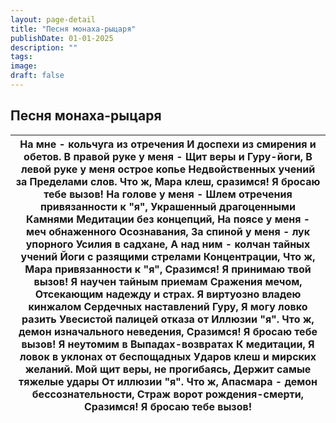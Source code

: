 ```yaml
---
layout: page-detail
title: "Песня монаха-рыцаря"
publishDate: 01-01-2025
description: ""
tags:
image:
draft: false
---
```


## Песня монаха-рыцаря
| На мне - кольчуга из отречения  И доспехи из смирения и обетов. В правой руке у меня -  Щит веры и Гуру-йоги,  В левой руке у меня острое копье  Недвойственных учений за  Пределами слов.  Что ж, Мара клеш, сразимся!  Я бросаю тебе вызов!  На голове у меня -  Шлем отречения привязанности к "я", Украшенный драгоценными  Камнями  Медитации без концепций,  На поясе у меня - меч обнаженного  Осознавания, За спиной у меня - лук упорного  Усилия в садхане,  А над ним - колчан тайных учений  Йоги с разящими стрелами  Концентрации,  Что ж, Мара привязанности к "я",  Сразимся!  Я принимаю твой вызов!  Я научен тайным приемам  Сражения мечом,  Отсекающим надежду и страх.  Я виртуозно владею кинжалом  Сердечных наставлений Гуру, Я могу ловко разить  Увесистой палицей отказа от  Иллюзии "я".  Что ж, демон изначального неведения,  Сразимся!  Я бросаю тебе вызов! Я неутомим в  Выпадах-возвратах  К медитации,  Я ловок в уклонах от беспощадных  Ударов клеш и мирских желаний. Мой щит веры, не прогибаясь,  Держит самые тяжелые удары  От иллюзии "я".  Что ж, Апасмара - демон бессознательности,  Страж ворот рождения-смерти,  Сразимся!  Я бросаю тебе вызов! |
| ------------------------------------------------------------------------------------------------------------------------------------------------------------------------------------------------------------------------------------------------------------------------------------------------------------------------------------------------------------------------------------------------------------------------------------------------------------------------------------------------------------------------------------------------------------------------------------------------------------------------------------------------------------------------------------------------------------------------------------------------------------------------------------------------------------------------------------------------------------------------------------------------------------------------------------------------------------------------------------------------------------------------------------------------------------------------------------------------------------------------------------------------------------------------------------------------- |
  
  
